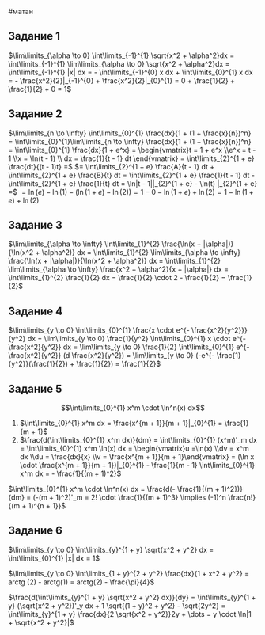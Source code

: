 #матан 
## Задание 1
$\lim\limits_{\alpha \to 0} \int\limits_{-1}^{1} \sqrt{x^2 + \alpha^2}dx = \int\limits_{-1}^{1} \lim\limits_{\alpha \to 0} \sqrt{x^2 + \alpha^2}dx = \int\limits_{-1}^{1} |x| dx = - \int\limits_{-1}^{0} x dx + \int\limits_{0}^{1} x dx = - \frac{x^2}{2}|_{-1}^{0} + \frac{x^2}{2}|_{0}^{1} = 0 + \frac{1}{2} + \frac{1}{2} + 0 = 1$

## Задание 2
$\lim\limits_{n \to \infty} \int\limits_{0}^{1} \frac{dx}{1 + (1 + \frac{x}{n})^n} = \int\limits_{0}^{1}\lim\limits_{n \to \infty} \frac{dx}{1 + (1 + \frac{x}{n})^n} = \int\limits_{0}^{1} \frac{dx}{1 + e^x} = \begin{vmatrix}t = 1 + e^x \\e^x = t - 1 \\x = \ln(t - 1) \\ dx = \frac{1}{t - 1} dt \end{vmatrix} = \int\limits_{2}^{1 + e} \frac{dt}{(t - 1)t} =$
$= \int\limits_{2}^{1 + e} \frac{A}{t - 1} dt + \int\limits_{2}^{1 + e} \frac{B}{t} dt = \int\limits_{2}^{1 + e} \frac{1}{t - 1} dt - \int\limits_{2}^{1 + e} \frac{1}{t} dt = \ln|t - 1||_{2}^{1 + e} - \ln(t) |_{2}^{1 + e} =$
$= \ln(e) - \ln(1) - (\ln(1 + e) - \ln(2)) = 1 - 0 - \ln(1 + e) + \ln(2) = 1 - \ln(1 + e) + \ln(2)$

## Задание 3
$\lim\limits_{\alpha \to \infty} \int\limits_{1}^{2} \frac{\ln(x + |\alpha|)}{\ln(x^2 + \alpha^2)} dx = \int\limits_{1}^{2} \lim\limits_{\alpha \to \infty} \frac{\ln(x + |\alpha|)}{\ln(x^2 + \alpha^2)} dx = \int\limits_{1}^{2} \lim\limits_{\alpha \to \infty} \frac{x^2 + \alpha^2}{x + |\alpha|} dx = \int\limits_{1}^{2} \frac{1}{2} dx = \frac{1}{2} \cdot 2 - \frac{1}{2} = \frac{1}{2}$

## Задание 4
$\lim\limits_{y \to 0} \int\limits_{0}^{1} \frac{x \cdot e^{- \frac{x^2}{y^2}}}{y^2} dx = \lim\limits_{y \to 0} \frac{1}{y^2} \int\limits_{0}^{1} x \cdot e^{- \frac{x^2}{y^2}} dx = \lim\limits_{y \to 0} \frac{1}{2} \int\limits_{0}^{1} e^{- \frac{x^2}{y^2}} (d \frac{x^2}{y^2}) = \lim\limits_{y \to 0} (-e^{- \frac{1}{y^2}}(\frac{1}{2}) + \frac{1}{2}) = \frac{1}{2}$

## Задание 5
$$\int\limits_{0}^{1} x^m \cdot \ln^n(x) dx$$
1) $\int\limits_{0}^{1} x^m dx = \frac{x^{m + 1}}{m + 1}|_{0}^{1} = \frac{1}{m + 1}$
2) $\frac{d(\int\limits_{0}^{1} x^m dx)}{dm} = \int\limits_{0}^{1} (x^m)'_m dx = \int\limits_{0}^{1} x^m \ln(x) dx = \begin{vmatrix}u =\ln(x) \\dv = x^m dx \\du = \frac{dx}{x} \\v = \frac{x^{m + 1}}{m + 1}\end{vmatrix} = (\ln x \cdot \frac{x^{m + 1}}{m + 1})|_{0}^{1} - \frac{1}{m - 1} \int\limits_{0}^{1} x^m dx = - \frac{1}{(m + 1)^2}$

$\int\limits_{0}^{1} x^m \cdot \ln^n(x) dx = \frac{d(- \frac{1}{(m + 1)^2})}{dm} = (-(m + 1)^2)'_m = 2! \cdot \frac{1}{(m + 1)^3} \implies (-1)^n \frac{n!}{(m + 1)^{n + 1}}$

## Задание 6
$\lim\limits_{y \to 0} \int\limits_{y}^{1 + y} \sqrt{x^2 + y^2} dx = \int\limits_{0}^{1} |x| dx = 1$

$\lim\limits_{y \to 0} \int\limits_{1 + y}^{2 + y^2} \frac{dx}{1 + x^2 + y^2} = arctg (2) - arctg(1) = arctg(2) - \frac{\pi}{4}$

$\frac{d(\int\limits_{y}^{1 + y} \sqrt{x^2 + y^2} dx)}{dy} = \int\limits_{y}^{1 + y} (\sqrt{x^2 + y^2})'_y dx + 1 \sqrt{(1 + y)^2 + y^2} - \sqrt{2y^2} = \int\limits_{y}^{1 + y} \frac{dx}{2 \sqrt{x^2 + y^2}}2y + \dots = y \cdot \ln|1 + \sqrt{x^2 + y^2}|$